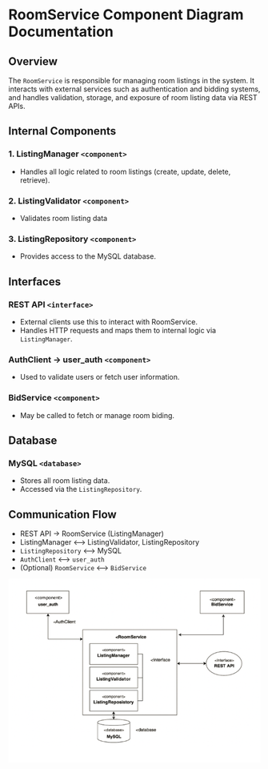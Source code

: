 # RoomService Component Diagram Documentation #

## Overview ##
The `RoomService` is responsible for managing room listings in the system. It interacts with external services such as authentication and bidding systems, and handles validation, storage, and exposure of room listing data via REST APIs.

## Internal Components  

### 1. ListingManager `<component>`
- Handles all logic related to room listings (create, update, delete, retrieve).

### 2. ListingValidator `<component>`
- Validates room listing data

### 3. ListingRepository `<component>`
- Provides access to the MySQL database.


## Interfaces

### REST API `<interface>`
- External clients use this to interact with RoomService.
- Handles HTTP requests and maps them to internal logic via `ListingManager`.

### AuthClient -> user_auth `<component>`
- Used to validate users or fetch user information.

### BidService `<component>`
- May be called to fetch or manage room biding.

## Database

### MySQL `<database>`
- Stores all room listing data.
- Accessed via the `ListingRepository`.



## Communication Flow 

- REST API → RoomService (ListingManager)
- ListingManager <--> ListingValidator, ListingRepository
- `ListingRepository` <--> MySQL
- `AuthClient` <--> `user_auth`
- (Optional) `RoomService` <--> `BidService`

![component diagram](diagram.png)

